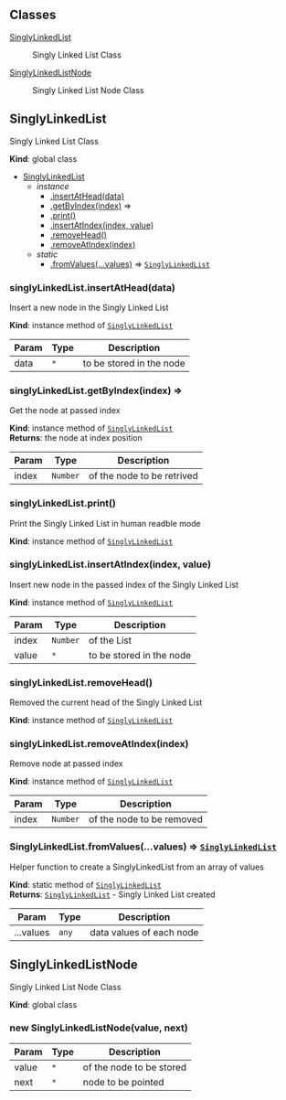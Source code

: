 ## Classes

<dl>
<dt><a href="#SinglyLinkedList">SinglyLinkedList</a></dt>
<dd><p>Singly Linked List Class</p>
</dd>
<dt><a href="#SinglyLinkedListNode">SinglyLinkedListNode</a></dt>
<dd><p>Singly Linked List Node Class</p>
</dd>
</dl>

<a name="SinglyLinkedList"></a>

## SinglyLinkedList
Singly Linked List Class

**Kind**: global class  

* [SinglyLinkedList](#SinglyLinkedList)
    * _instance_
        * [.insertAtHead(data)](#SinglyLinkedList+insertAtHead)
        * [.getByIndex(index)](#SinglyLinkedList+getByIndex) ⇒
        * [.print()](#SinglyLinkedList+print)
        * [.insertAtIndex(index, value)](#SinglyLinkedList+insertAtIndex)
        * [.removeHead()](#SinglyLinkedList+removeHead)
        * [.removeAtIndex(index)](#SinglyLinkedList+removeAtIndex)
    * _static_
        * [.fromValues(...values)](#SinglyLinkedList.fromValues) ⇒ [<code>SinglyLinkedList</code>](#SinglyLinkedList)

<a name="SinglyLinkedList+insertAtHead"></a>

### singlyLinkedList.insertAtHead(data)
Insert a new node in the Singly Linked List

**Kind**: instance method of [<code>SinglyLinkedList</code>](#SinglyLinkedList)  

| Param | Type | Description |
| --- | --- | --- |
| data | <code>\*</code> | to be stored in the node |

<a name="SinglyLinkedList+getByIndex"></a>

### singlyLinkedList.getByIndex(index) ⇒
Get the node at passed index

**Kind**: instance method of [<code>SinglyLinkedList</code>](#SinglyLinkedList)  
**Returns**: the node at index position  

| Param | Type | Description |
| --- | --- | --- |
| index | <code>Number</code> | of the node to be retrived |

<a name="SinglyLinkedList+print"></a>

### singlyLinkedList.print()
Print the Singly Linked List in human readble mode

**Kind**: instance method of [<code>SinglyLinkedList</code>](#SinglyLinkedList)  
<a name="SinglyLinkedList+insertAtIndex"></a>

### singlyLinkedList.insertAtIndex(index, value)
Insert new node in the passed index of the Singly Linked List

**Kind**: instance method of [<code>SinglyLinkedList</code>](#SinglyLinkedList)  

| Param | Type | Description |
| --- | --- | --- |
| index | <code>Number</code> | of the List |
| value | <code>\*</code> | to be stored in the node |

<a name="SinglyLinkedList+removeHead"></a>

### singlyLinkedList.removeHead()
Removed the current head of the Singly Linked List

**Kind**: instance method of [<code>SinglyLinkedList</code>](#SinglyLinkedList)  
<a name="SinglyLinkedList+removeAtIndex"></a>

### singlyLinkedList.removeAtIndex(index)
Remove node at passed index

**Kind**: instance method of [<code>SinglyLinkedList</code>](#SinglyLinkedList)  

| Param | Type | Description |
| --- | --- | --- |
| index | <code>Number</code> | of the node to be removed |

<a name="SinglyLinkedList.fromValues"></a>

### SinglyLinkedList.fromValues(...values) ⇒ [<code>SinglyLinkedList</code>](#SinglyLinkedList)
Helper function to create a SinglyLinkedList from an array of values

**Kind**: static method of [<code>SinglyLinkedList</code>](#SinglyLinkedList)  
**Returns**: [<code>SinglyLinkedList</code>](#SinglyLinkedList) - Singly Linked List created  

| Param | Type | Description |
| --- | --- | --- |
| ...values | <code>any</code> | data values of each node |

<a name="SinglyLinkedListNode"></a>

## SinglyLinkedListNode
Singly Linked List Node Class

**Kind**: global class  
<a name="new_SinglyLinkedListNode_new"></a>

### new SinglyLinkedListNode(value, next)

| Param | Type | Description |
| --- | --- | --- |
| value | <code>\*</code> | of the node to be stored |
| next | <code>\*</code> | node to be pointed |

